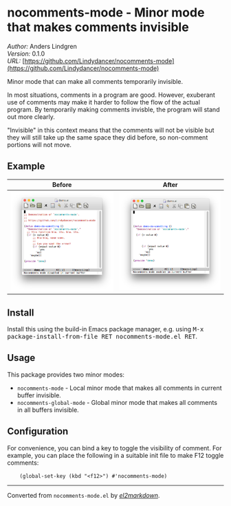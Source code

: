 # nocomments-mode - Minor mode that makes comments invisible

*Author:* Anders Lindgren<br>
*Version:* 0.1.0<br>
*URL:* [https://github.com/Lindydancer/nocomments-mode](https://github.com/Lindydancer/nocomments-mode)<br>

Minor mode that can make all comments temporarily invisible.

In most situations, comments in a program are good.  However,
exuberant use of comments may make it harder to follow the flow of
the actual program.  By temporarily making comments invisble, the
program will stand out more clearly.

"Invisible" in this context means that the comments will not be
visible but they will still take up the same space they did before,
so non-comment portions will not move.

## Example

| Before                     | After                         |
| ------                     | -----                         |
| ![](doc/before.png)        | ![](doc/after.png)            |

## Install

Install this using the build-in Emacs package manager, e.g. using
<kbd>M-x package-install-from-file RET nocomments-mode.el RET</kbd>.

## Usage

This package provides two minor modes:

- `nocomments-mode` - Local minor mode that makes all comments in
  current buffer invisible.
- `nocomments-global-mode` - Global minor mode that makes all
  comments in all buffers invisible.

## Configuration

For convenience, you can bind a key to toggle the visibility of
comment.  For example, you can place the following in a suitable
init file to make F12 toggle comments:

        (global-set-key (kbd "<f12>") #'nocomments-mode)


---
Converted from `nocomments-mode.el` by [*el2markdown*](https://github.com/Lindydancer/el2markdown).

